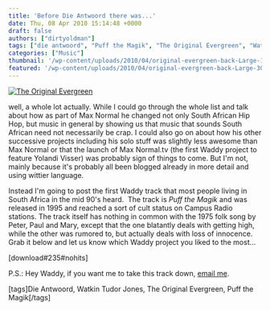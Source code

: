 ```yaml
---
title: 'Before Die Antwoord there was...'
date: Thu, 08 Apr 2010 15:14:48 +0000
draft: false
authors: ["dirtyoldman"]
tags: ["die antwoord", "Puff the Magik", "The Original Evergreen", "Watkin Tudor Jones"]
categories: ["Music"]
thumbnail: '/wp-content/uploads/2010/04/original-evergreen-back-Large-150x150.jpg'
featured: '/wp-content/uploads/2010/04/original-evergreen-back-Large-304x190.jpg'
---
```


[![](/wp-content/uploads/2010/04/original-evergreen-back-Large-e1270638944116.jpg "The Original Evergreen")](/2010/04/08/before-die-antwoord-there-was/original-evergreen-back-large/)

well, a whole lot actually. While I could go through the whole list and talk about how as part of Max Normal he changed not only South African Hip Hop, but music in general by showing us that music that sounds South African need not necessarily be crap. I could also go on about how his other successive projects including his solo stuff was slightly less awesome than Max Normal or that the launch of Max Normal.tv (the first Waddy project to feature Yolandi Visser) was probably sign of things to come. But I'm not, mainly because it's probably all been blogged already in more detail and using wittier language.

Instead I'm going to post the first Waddy track that most people living in South Africa in the mid 90's heard.  The track is _Puff the Magik_ and was released in 1995 and reached a sort of cult status on Campus Radio stations. The track itself has nothing in common with the 1975 folk song by Peter, Paul and Mary, except that the one blatantly deals with getting high, while the other was rumored to, but actually deals with loss of innocence. Grab it below and let us know which Waddy project you liked to the most...

\[download#235#nohits\]

P.S.: Hey Waddy, if you want me to take this track down, [email me](mailto:dirtyoldman@electrotrash.co.za).

\[tags\]Die Antwoord, Watkin Tudor Jones, The Original Evergreen, Puff the Magik\[/tags\]